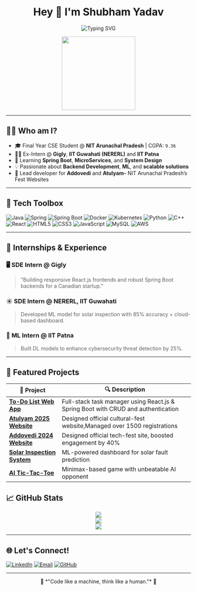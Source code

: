 <!-- GitHub Profile README for Shubhamrao960 -->

<h1 align="center">Hey 👋 I'm Shubham Yadav</h1>
<p align="center">
  <img src="https://readme-typing-svg.demolab.com?font=Fira+Code&duration=3000&pause=1000&color=3BB2F6&center=true&vCenter=true&width=435&lines=Software+Developer+%F0%9F%92%BB;Spring+Boot+%26+Java+Enthusiast;Web+Wizard+%F0%9F%8C%8E;ML+Engineer+in+Training+%F0%9F%A7%A0;Open+Source+Lover+%E2%9D%A4%EF%B8%8F" alt="Typing SVG" />
</p>

<p align="center">
  <img src="https://media.giphy.com/media/26tn33aiTi1jkl6H6/giphy.gif" width="200"/>
</p>

---

## 🧑‍💻 Who am I?

- 🎓 Final Year CSE Student @ **NIT Arunachal Pradesh** | CGPA: `9.36`
- 👨‍💻 Ex-Intern @  **Gigly**, **IIT Guwahati (NERERL)** and  **IIT Patna**
- 🧠 Learning **Spring Boot**, **MicroServices**, and **System Design**
- 💡 Passionate about **Backend Development**, **ML**, and **scalable solutions**
- 🎯 Lead developer for **Addovedi** and **Atulyam**– NIT Arunachal Pradesh’s Fest Websites  

---

## 🚀 Tech Toolbox

![Java](https://img.shields.io/badge/Java-%23ED8B00.svg?style=for-the-badge&logo=java&logoColor=white)
![Spring](https://img.shields.io/badge/Spring-6DB33F.svg?style=for-the-badge&logo=spring&logoColor=white)
![Spring Boot](https://img.shields.io/badge/SpringBoot-6DB33F.svg?style=for-the-badge&logo=springboot&logoColor=white)
![Docker](https://img.shields.io/badge/Docker-2496ED.svg?style=for-the-badge&logo=docker&logoColor=white)
![Kubernetes](https://img.shields.io/badge/Kubernetes-326CE5.svg?style=for-the-badge&logo=kubernetes&logoColor=white)
![Python](https://img.shields.io/badge/Python-3776AB.svg?style=for-the-badge&logo=python&logoColor=white)
![C++](https://img.shields.io/badge/C%2B%2B-00599C.svg?style=for-the-badge&logo=c%2B%2B&logoColor=white)
![React](https://img.shields.io/badge/React-20232A.svg?style=for-the-badge&logo=react&logoColor=61DAFB)
![HTML5](https://img.shields.io/badge/HTML5-E34F26.svg?style=for-the-badge&logo=html5&logoColor=white)
![CSS3](https://img.shields.io/badge/CSS3-1572B6.svg?style=for-the-badge&logo=css3&logoColor=white)
![JavaScript](https://img.shields.io/badge/JavaScript-F7DF1E.svg?style=for-the-badge&logo=javascript&logoColor=black)
![MySQL](https://img.shields.io/badge/MySQL-00758F.svg?style=for-the-badge&logo=mysql&logoColor=white)
![AWS](https://img.shields.io/badge/AWS-232F3E.svg?style=for-the-badge&logo=amazon-aws&logoColor=white)


---

## 💼 Internships & Experience

### 🖥️ **SDE Intern @ Gigly**
> "Building responsive React.js frontends and robust Spring Boot backends for a Canadian startup."

### ☀️ **SDE Intern @ NERERL, IIT Guwahati**
> Developed ML model for solar inspection with 85% accuracy + cloud-based dashboard.

### 🔐 **ML Intern @ IIT Patna**
> Built DL models to enhance cybersecurity threat detection by 25%.

---

## 📌 Featured Projects

| 🌟 Project | 🔍 Description |
|-----------|----------------|
| [**To-Do List Web App**](#) | Full-stack task manager using React.js & Spring Boot with CRUD and authentication |
| [**Atulyam 2025 Website**](https://atulyam2025.vercel.app/) | Designed official cultural-fest website,Managed over 1500 registrations |
| [**Addovedi 2024 Website**](https://addovedi2024.netlify.app) | Designed official tech-fest site, boosted engagement by 40% |
| [**Solar Inspection System**](https://delightful-liger-b8135b.netlify.app) | ML-powered dashboard for solar fault prediction |
| [**AI Tic-Tac-Toe**](https://github.com/Shubhamrao960/TicTacToe-Game) | Minimax-based game with unbeatable AI opponent |


## 📈 GitHub Stats

<p align="center">
  <img src="https://github-readme-stats.vercel.app/api?username=Shubhamrao960&show_icons=true&theme=tokyonight&hide_border=true" />
  <br/>
  <img src="https://github-readme-streak-stats.herokuapp.com/?user=Shubhamrao960&theme=tokyonight&hide_border=true" />
  <br/>
  <img src="https://github-readme-stats.vercel.app/api/top-langs/?username=Shubhamrao960&layout=compact&theme=tokyonight&hide_border=true" />
</p>

---

## 🌐 Let's Connect!

[![LinkedIn](https://img.shields.io/badge/-Shubham%20Yadav-blue?style=flat-square&logo=Linkedin&logoColor=white&link=https://www.linkedin.com/in/shubydv05/)](https://www.linkedin.com/in/shubydv05/)
[![Email](https://img.shields.io/badge/-shubhamyadav907906@gmail.com-c14438?style=flat-square&logo=Gmail&logoColor=white)](mailto:shubhamyadav907906@gmail.com)
[![GitHub](https://img.shields.io/github/followers/Shubhamrao960?label=Follow&style=social)](https://github.com/Shubhamrao960)

---

<p align="center">🚀 *"Code like a machine, think like a human."* 🚀</p>
